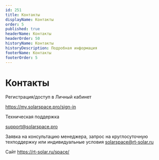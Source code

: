 ```yaml
---
id: 251
title: Контакты
displayName: Контакты
order: 5
published: true
headerName: Контакты
headerOrder: 50
historyName: Контакты
historyDescription: Подробная информация
footerName: Контакты
footerOrder: 5
---
```


# Контакты

Регистрация/доступ в Личный кабинет  

https://my.solarspace.pro/sign-in

Техническая поддержка

support@solarspace.pro  

Заявка на консультацию менеджера, запрос на круглосуточную техподдержку или индивидуальные условия solarspace@rt-solar.ru

Сайт https://rt-solar.ru/space/